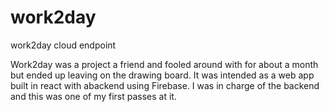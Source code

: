 # work2day
work2day cloud endpoint

Work2day was a project a friend and fooled around with for about a month but ended up leaving on the drawing board. It was intended as a web app built in react with abackend using Firebase. I was in charge of the backend and this was one of my first passes at it. 

